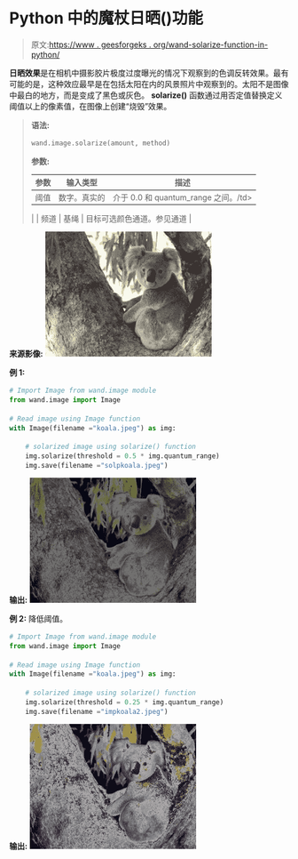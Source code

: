 # Python 中的魔杖日晒()功能

> 原文:[https://www . geesforgeks . org/wand-solarize-function-in-python/](https://www.geeksforgeeks.org/wand-solarize-function-in-python/)

**日晒效果**是在相机中摄影胶片极度过度曝光的情况下观察到的色调反转效果。最有可能的是，这种效应最早是在包括太阳在内的风景照片中观察到的。太阳不是图像中最白的地方，而是变成了黑色或灰色。 **solarize()** 函数通过用否定值替换定义阈值以上的像素值，在图像上创建“烧毁”效果。

> **语法:**
> 
> ```py
> wand.image.solarize(amount, method)
> 
> ```
> 
> **参数:**
> 
> | 参数 | 输入类型 | 描述 |
> | --- | --- | --- |
> | 阈值 | 数字。真实的 | 介于 0.0 和 quantum_range 之间。/td>
>  |
> | 频道 | 基绳 | 目标可选颜色通道。参见通道
>  |

**来源影像:**
![](img/a1d5dabac07efe8de363e0c440a198d8.png)

**例 1:**

```py
# Import Image from wand.image module
from wand.image import Image

# Read image using Image function
with Image(filename ="koala.jpeg") as img:

    # solarized image using solarize() function
    img.solarize(threshold = 0.5 * img.quantum_range)
    img.save(filename ="solpkoala.jpeg")
```

**输出:**
![](img/4ce694ca0f0d02e5f7b12d41940fb5e9.png)

**例 2:**
降低阈值。

```py
# Import Image from wand.image module
from wand.image import Image

# Read image using Image function
with Image(filename ="koala.jpeg") as img:

    # solarized image using solarize() function
    img.solarize(threshold = 0.25 * img.quantum_range)
    img.save(filename ="impkoala2.jpeg")
```

**输出:**
![](img/db70ff760ef91251ada6885dd9a0fc9f.png)